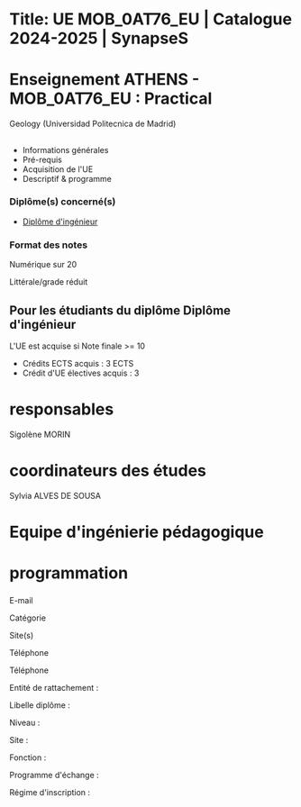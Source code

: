 # Title: UE MOB_0AT76_EU | Catalogue 2024-2025 | SynapseS

#  [ ](/catalogue/2024-2025) Enseignement ATHENS \- MOB_0AT76_EU : Practical
Geology (Universidad Politecnica de Madrid)

##

  * Informations générales
  * Pré-requis
  * Acquisition de l'UE
  * Descriptif & programme

### Diplôme(s) concerné(s)

  * [Diplôme d'ingénieur](/catalogue/2024-2025/diplome/4/ING-diplome-d-ingenieur)

### Format des notes

Numérique sur 20

Littérale/grade réduit

## Pour les étudiants du diplôme Diplôme d'ingénieur

L'UE est acquise si Note finale >= 10

  * Crédits ECTS acquis : 3 ECTS
  * Crédit d'UE électives acquis : 3

# responsables

Sigolène MORIN

# coordinateurs des études

Sylvia ALVES DE SOUSA

# Equipe d'ingénierie pédagogique

# programmation

###

E-mail

Catégorie

Site(s)

Téléphone

Téléphone

Entité de rattachement :

Libelle diplôme :

Niveau :

Site :

Fonction :

Programme d'échange :

Régime d'inscription :


